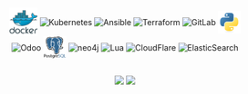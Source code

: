 <div align="center" style="display: inline_block; margin: 30px 30px;"><br>

  <img align="center" alt="Docker" height="50" width="50" title="Docker" src="https://raw.githubusercontent.com/devicons/devicon/master/icons/docker/docker-original-wordmark.svg">
  
  <img align="center" alt="Kubernetes" height="50" width="50" title="Kubernetes" src="https://cdn.jsdelivr.net/gh/devicons/devicon/icons/kubernetes/kubernetes-plain-wordmark.svg">

  <img align="center" alt="Ansible" height="45" width="45" title="Ansible" src="https://upload.wikimedia.org/wikipedia/commons/2/24/Ansible_logo.svg">

  <img align="center" alt="Terraform" height="100" width="100" title="Terraform" src="https://upload.wikimedia.org/wikipedia/commons/0/04/Terraform_Logo.svg">

  <img align="center" alt="GitLab" height="80" width="80" title="GitLab" src="https://upload.wikimedia.org/wikipedia/commons/e/e1/GitLab_logo.svg">
  
  <img align="center" alt="Python" height="40" width="40" title="Python" src="https://raw.githubusercontent.com/devicons/devicon/master/icons/python/python-original.svg">
  
  <img align="center" alt="Odoo" height="70" width="70" title="Odoo" src="https://upload.wikimedia.org/wikipedia/commons/4/4d/Odoo_logo_rgb.svg">
  
  <img align="center" alt="PostgreSQL" height="40" width="40" title="PostgreSQL" src="https://raw.githubusercontent.com/devicons/devicon/master/icons/postgresql/postgresql-original-wordmark.svg">

  <img align="center" alt="neo4j" height="50" width="120" title="neo4j" src="https://upload.wikimedia.org/wikipedia/commons/f/fd/Neo4j-2015-logo.png">
  
  <img align="center" alt="Lua" height="40" width="40" title="Lua" src="https://upload.wikimedia.org/wikipedia/commons/c/cf/Lua-Logo.svg">
  
  <img align="center" alt="CloudFlare" height="90" width="90" title="CloudFlare" src="https://upload.wikimedia.org/wikipedia/commons/4/4b/Cloudflare_Logo.svg">
  
  <img align="center" alt="ElasticSearch" height="150" width="150" title="ElasticSearch" src="https://upload.wikimedia.org/wikipedia/commons/f/f4/Elasticsearch_logo.svg">
  
</div>

##

<div align="center" style="margin-top:10px"> 
    <a href="mailto:godrinksp@gmail.com"><img src="https://img.shields.io/badge/-Gmail-%23333?style=for-the-badge&logo=gmail&logoColor=white" target="_blank"></a>
    <a href="https://www.linkedin.com/in/berserk/" target="_blank"><img src="https://img.shields.io/badge/-LinkedIn-%230077B5?style=for-the-badge&logo=linkedin&logoColor=white" target="_blank"></a> 
</div>
